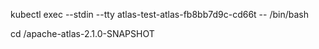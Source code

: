 kubectl exec --stdin --tty atlas-test-atlas-fb8bb7d9c-cd66t -- /bin/bash

cd /apache-atlas-2.1.0-SNAPSHOT